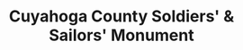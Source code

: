 ---
layout: repo
title: "Cuyahoga County Soldiers' & Sailors' Monument"
id: 380
permalink: repos/380/
---
